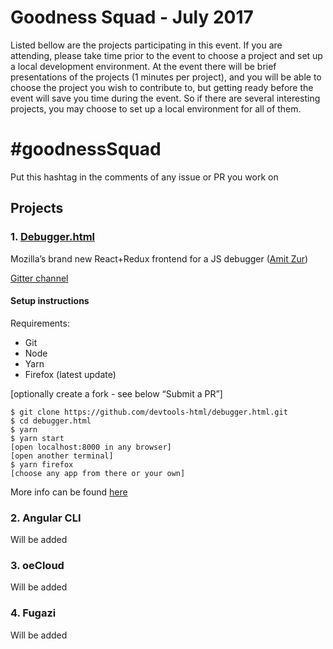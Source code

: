# Goodness Squad - July 2017
Listed bellow are the projects participating in this event.
If you are attending, please take time prior to the event to choose a project and set up a local development environment.
At the event there will be brief presentations of the projects (1 minutes per project), and you will be able to choose the project you wish to contribute to,
but getting ready before the event will save you time during the event. So if there are several interesting projects, you may choose to set up a local environment
for all of them.

# #goodnessSquad
Put this hashtag in the comments of any issue or PR you work on

## Projects

### 1. [Debugger.html](https://github.com/devtools-html/debugger.html)
Mozilla’s brand new React+Redux frontend for a JS debugger ([Amit Zur](https://github.com/amitzur))

[Gitter channel](https://gitter.im/goodness-squad/debugger.html)

#### Setup instructions
Requirements:
- Git
- Node
- Yarn
- Firefox (latest update)

[optionally create a fork - see below “Submit a PR”]
```
$ git clone https://github.com/devtools-html/debugger.html.git
$ cd debugger.html
$ yarn
$ yarn start
[open localhost:8000 in any browser]
[open another terminal]
$ yarn firefox
[choose any app from there or your own]
```

More info can be found [here](https://github.com/devtools-html/debugger.html/blob/master/CONTRIBUTING.md)


### 2. Angular CLI

Will be added


### 3. oeCloud

Will be added


### 4. Fugazi

Will be added
